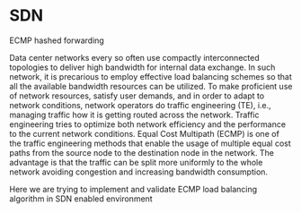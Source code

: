 # SDN
ECMP hashed forwarding


Data center networks every so often use compactly interconnected topologies to deliver high bandwidth for internal data exchange. 
In such network, it is precarious to employ effective load balancing schemes so that all the available bandwidth resources can be utilized.
To make proficient use of network resources, satisfy user demands, and in order to adapt to network conditions, network operators do 
traffic engineering (TE), i.e., managing traffic how it is getting routed across the network. Traffic engineering tries to optimize both 
network efficiency and the performance to the current network conditions. Equal Cost Multipath (ECMP) is one of the traffic engineering 
methods that enable the usage of multiple equal cost paths from the source node to the destination node in the network. The advantage is 
that the traffic can be split more uniformly to the whole network avoiding congestion and increasing bandwidth consumption.

Here we are trying to implement and validate ECMP load balancing algorithm in SDN enabled environment
